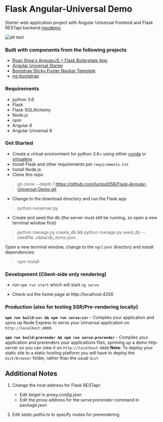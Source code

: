 # Flask Angular-Universal Demo
Starter web application project with Angular Universal frontend and Flask RESTapi backend
[ngudemo](http://ngudemo.vectoranalytics.ai)

![alt text](./Screenshot.png)

### Built with components from the following projects

- [Ryan Shea's AngularJS + Flask Boilerplate App](https://github.com/shea256/angular-flask)
- [Angular Universal Starter](https://github.com/angular/universal-starter)
- [Bootstrap Sticky Footer Navbar Template](http://getbootstrap.com/docs/4.0/examples/sticky-footer-navbar/)
- [ng-bootstrap](https://ng-bootstrap.github.io/#/home)

### Requirements
- python 3.6
- Flask
- Flask-SQLAlchemy
- Node.js
- npm
- Angular 8
- Angular Universal 8

### Get Started
- Create a virtual environment for python 3.6+ using either [conda](https://conda.io/docs/user-guide/index.html) or [virtualenv](https://virtualenv.pypa.io/en/stable/)
- Install Flask and other requirements per `requirements.txt`
- Install Node.js
- Clone this repo
>git clone --depth 1 https://github.com/lucksd356/Flask-Angular-Universal-Demo.git
- Change to the download directory and run the Flask app
>python runserver.py
- Create and seed the db (the server must still be running, so open a new terminal window first)
>python manage.py create_db && python manage.py seed_db --seedfile ./data/db_items.json

Open a new terminal window, change to the `ngclient` directory and install dependencies:
>npm install

### Development (Client-side only rendering)
* run `npm run start` which will start `ng serve`
- Check out the home page at http://localhost:4200

### Production (also for testing SSR/Pre-rendering locally)
**`npm run build:ssr && npm run serve:ssr`** - Compiles your application and spins up Node Express to serve your Universal application on `http://localhost:4000`.

**`npm run build:prerender && npm run serve:prerender`** - Compiles your application and prerenders your applications files, spinning up a demo http-server so you can view it on `http://localhost:8080`
**Note**: To deploy your static site to a static hosting platform you will have to deploy the `dist/browser` folder, rather than the usual `dist`

## Additional Notes

1. Change the host address for Flask RESTapi:
    - Edit *target* in *proxy.config.json*
    - Edit the proxy address for the *serve:prerender* command in package.json

2. Edit *static.paths.ts* to specify routes for prerendering
